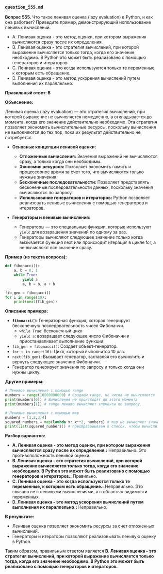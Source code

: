 ### `question_555.md`

**Вопрос 555.** Что такое ленивая оценка (lazy evaluation) в Python, и как она работает? Приведите пример, демонстрирующий использование ленивых вычислений.

-   A. Ленивая оценка - это метод оценки, при котором выражения вычисляются сразу после их определения.
-   B. Ленивая оценка - это стратегия вычислений, при которой выражение вычисляется только тогда, когда его значение необходимо. В Python это может быть реализовано с помощью генераторов и итераторов.
-   C. Ленивая оценка - это когда используются только те переменные, к которым есть обращение.
-   D. Ленивая оценка - это метод ускорения вычислений путем выполнения их параллельно.

**Правильный ответ: B**

**Объяснение:**

Ленивая оценка (lazy evaluation) — это стратегия вычислений, при которой выражение не вычисляется немедленно, а откладывается до момента, когда его значение действительно необходимо. Эта стратегия позволяет экономить вычислительные ресурсы, поскольку вычисления не выполняются до тех пор, пока их результат действительно не потребуется.

*   **Основные концепции ленивой оценки:**
    *   **Отложенные вычисления:** Значения выражений не вычисляются сразу, а только когда они необходимы.
    *   **Экономия ресурсов:** Позволяет экономить память и процессорное время за счет того, что вычисляются только нужные значения.
    *  **Бесконечные последовательности:** Позволяет представлять бесконечные последовательности данных, поскольку значения вычисляются по запросу.
    *   **Использование генераторов и итераторов:** Python позволяет реализовать ленивые вычисления с помощью генераторов и итераторов.

*   **Генераторы и ленивые вычисления:**
    *   Генераторы — это специальные функции, которые используют `yield` для возвращения значений по одному за раз.
    *   Генераторы вычисляют следующее значение только когда вызывается функция next или происходит итерация в цикле for, а не вычисляют все значение сразу.

**Пример (из текста вопроса):**

```python
def fibonacci():
    a, b = 0, 1
    while True:
        yield a
        a, b = b, a + b

fib_gen = fibonacci()
for i in range(10):
    print(next(fib_gen))
```

**Описание примера:**

*   **`fibonacci()`:** Генераторная функция, которая генерирует бесконечную последовательность чисел Фибоначчи.
    *  `while True`: бесконечный цикл
    *   `yield a`: возвращает следующее число Фибоначчи и приостанавливает выполнение функции.
*   `fib_gen = fibonacci()`:  Создает объект-генератор.
*    `for i in range(10)`: Цикл, который выполнится 10 раз.
*   `next(fib_gen)`: Вызывает генератор, заставляя его вычислить и вернуть следующее значение Фибоначчи.
*  Генератор генерирует значения по запросу и только когда они нужны циклу.

**Другие примеры:**
```python
# Ленивое вычисление с помощью range
numbers = range(10000000000) # Создаем range, но числа не вычисляются
print(numbers[0]) # Вычисления не происходят до этого момента
print(numbers[1]) # range лениво вычисляет элементы по запросу.

# Ленивые вычисления с помощью map
numbers = [1,2,3,4]
squared_numbers = map(lambda x: x**2, numbers) # map не вычисляет значения, а только возвращает итератор
print(list(squared_numbers)) # преобразовываем в список, чтобы вычислить все квадраты чисел.
```

**Разбор вариантов:**
*   **A. Ленивая оценка - это метод оценки, при котором выражения вычисляются сразу после их определения.:** Неправильно. Это противоположность ленивой оценки.
*   **B. Ленивая оценка - это стратегия вычислений, при которой выражение вычисляется только тогда, когда его значение необходимо. В Python это может быть реализовано с помощью генераторов и итераторов.:** Правильно.
*   **C. Ленивая оценка - это когда используются только те переменные, к которым есть обращение.:** Неправильно. Это связано не с ленивыми вычислениями, а с областью видимости переменных.
*  **D. Ленивая оценка - это метод ускорения вычислений путем выполнения их параллельно.:** Неправильно.

**В результате:**
*  Ленивая оценка позволяет экономить ресурсы за счет отложенных вычислений.
*  Генераторы и итераторы позволяют реализовывать ленивую оценку в Python.

Таким образом, правильным ответом является **B. Ленивая оценка - это стратегия вычислений, при которой выражение вычисляется только тогда, когда его значение необходимо. В Python это может быть реализовано с помощью генераторов и итераторов.**
